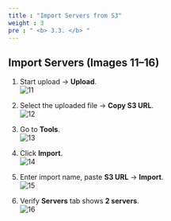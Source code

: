 ```yaml
---
title : "Import Servers from S3"
weight : 3
pre : " <b> 3.3. </b> "
---
```


## Import Servers (Images 11–16)

1) Start upload → **Upload**.  
![11](/images/erp/11.png)

2) Select the uploaded file → **Copy S3 URL**.  
![12](/images/erp/12.png)

3) Go to **Tools**.  
![13](/images/erp/13.png)

4) Click **Import**.  
![14](/images/erp/14.png)

5) Enter import name, paste **S3 URL** → **Import**.  
![15](/images/erp/15.png)

6) Verify **Servers** tab shows **2 servers**.  
![16](/images/erp/16.png)
